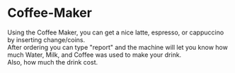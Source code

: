 # Coffee-Maker

Using the Coffee Maker, you can get a nice latte, espresso, or cappuccino by inserting change/coins.  
After ordering you can type "report" and the machine will let you know how much Water, Milk, and Coffee was used to make your drink.  
Also, how much the drink cost.  
